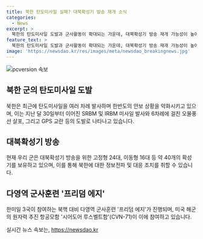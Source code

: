 ```yaml
---
title: 북한 탄도미사일 실패? 대북확성기 방송 재개 소식
categories:
  - News
excerpt: >
  북한의 탄도미사일 도발과 군사활동이 확대되는 가운데, 대북확성기 방송 재개 가능성이 높아지고 있다. 군은 40개의 확성기를 설치하고, 신속한 대응을 강조하며 대비태세를 강화하고 있다. 미국의 핵추진 항모가 한미일 3국의 북한 핵 대비 다영역 군사훈련 프리덤 에지에 참여하여 긴장 상황이 이어지고 있다.북한의 도발에 대비한 군의 전략적 대응이 진행 중이며, 관련 군사훈련과 확성기 방송 등의 도발에 대한 대응이 계획되고 있다.
feature_text: >
  북한의 탄도미사일 도발과 군사활동이 확대되는 가운데, 대북확성기 방송 재개 가능성이 높아지고 있다. 군은 40개의 확성기를 설치하고, 신속한 대응을 강조하며 대비태세를 강화하고 있다. 미국의 핵추진 항모가 한미일 3국의 북한 핵 대비 다영역 군사훈련 프리덤 에지에 참여하여 긴장 상황이 이어지고 있다.북한의 도발에 대비한 군의 전략적 대응이 진행 중이며, 관련 군사훈련과 확성기 방송 등의 도발에 대한 대응이 계획되고 있다.
image: 'https://newsdao.kr/res/images/meta/newsdao_breakingnews.jpg'
---
```


<p><img src="https://newsdao.kr/res/images/meta/newsdao_breakingnews.jpg" alt="pcversion 속보" /></p>

<h2 data-ke-size="size26">북한 군의 탄도미사일 도발</h2>

<p>북한은 최근에 탄도미사일을 여러 차례 발사하며 한반도의 안보 상황을 악화시키고 있으며, 이는 지난 달 30일부터 이어진 SRBM 및 IRBM 미사일 발사와 6차례에 걸친 오물풍선 살포, 그리고 GPS 교란 등의 도발로 나타나고 있습니다.</p>

<h2 data-ke-size="size26">대북확성기 방송</h2>

<p>현재 우리 군은 대북확성기 방송을 위한 고정형 24대, 이동형 16대 등 약 40개의 확성기를 보유하고 있으며, 이를 통해 북한에 대한 정보전파 및 대응 조치를 취할 수 있습니다.</p>

<h2 data-ke-size="size26">다영역 군사훈련 '프리덤 에지'</h2>

<p>한미일 3국이 참여하는 북핵 대비 다영역 군사훈련 '프리덤 에지'가 진행되며, 미국 해군의 원자력 추진 항공모함 '시어도어 루스벨트함'(CVN-71)이 이에 참여하고 있습니다.</p>
실시간 뉴스 속보는, <a href="https://newsdao.kr" rel="dofollow">https://newsdao.kr</a>


